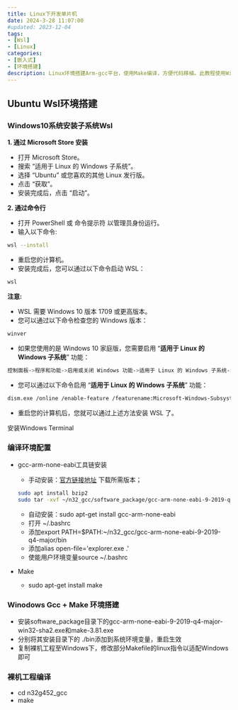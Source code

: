 ```yaml
---
title: Linux下开发单片机
date: 2024-3-28 11:07:00
#updated: 2023-12-04
tags:
- [Wsl]
- [Linux]
categories: 
- [嵌入式]
- [环境搭建]
description: Linux环境搭建Arm-gcc平台，使用Make编译，方便代码移植。此教程使用Windows10系统的Wsl+Vscode开发，Linux版本为Ubuntu 20.04。
---
```


## Ubuntu Wsl环境搭建

### Windows10系统安装子系统Wsl

**1. 通过 Microsoft Store 安装**

- 打开 Microsoft Store。
- 搜索 “适用于 Linux 的 Windows 子系统”。
- 选择 “Ubuntu” 或您喜欢的其他 Linux 发行版。
- 点击 “获取”。
- 安装完成后，点击 “启动”。

**2. 通过命令行**

- 打开 PowerShell 或 命令提示符 以管理员身份运行。
- 输入以下命令:
```bash
wsl --install
```

- 重启您的计算机。
- 安装完成后，您可以通过以下命令启动 WSL：

```bash
wsl
```

**注意:**
- WSL 需要 Windows 10 版本 1709 或更高版本。
- 您可以通过以下命令检查您的 Windows 版本：

```bash
winver
```

- 如果您使用的是 Windows 10 家庭版，您需要启用 “**适用于 Linux 的 Windows 子系统**” 功能：
```bash
控制面板->程序和功能->启用或关闭 Windows 功能->适用于 Linux 的 Windows 子系统->确定
```

- 您可以通过以下命令启用 “**适用于 Linux 的 Windows 子系统**” 功能：
```bash
dism.exe /online /enable-feature /featurename:Microsoft-Windows-Subsystem-Linux
```

- 重启您的计算机后，您就可以通过上述方法安装 WSL 了。

安装Windows Terminal

### 编译环境配置

- gcc-arm-none-eabi工具链安装
	- 手动安装：[官方链接地址](https://developer.arm.com/downloads/-/gnu-rm) 下载所需版本；
	```bash
	sudo apt install bzip2
	sudo tar -xvf ~/n32_gcc/software_package/gcc-arm-none-eabi-9-2019-q4-major-x86_64-linux.tar.bz2 -C ~/n32_gcc
	```
	- 自动安装：sudo apt-get install gcc-arm-none-eabi
	- 打开 ~/.bashrc
	- 添加export PATH=$PATH:~/n32_gcc/gcc-arm-none-eabi-9-2019-q4-major/bin
	- 添加alias open-file='explorer.exe .'
	- 使能用户环境变量source ~/.bashrc

- Make
	- sudo apt-get install make

### Winodows Gcc + Make 环境搭建

- 安装software_package目录下的gcc-arm-none-eabi-9-2019-q4-major-win32-sha2.exe和make-3.81.exe
- 分别将其安装目录下的 ./bin添加到系统环境变量，重启生效
- 复制裸机工程至Windows下，修改部分Makefile的linux指令以适配Windows即可

### 裸机工程编译

- cd n32g452_gcc
- make

